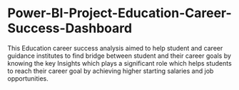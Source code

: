 # Power-BI-Project-Education-Career-Success-Dashboard
This Education career success analysis aimed to help student and career guidance institutes to find bridge between student and their career goals by knowing the key Insights which plays a significant role which helps students to reach their career goal by achieving higher starting salaries and job opportunities.
